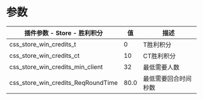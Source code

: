 # 参数
| 插件参数 - Store - 胜利积分 | 值 | 描述 |
| ------------ | ------------ | ------------ |
| css_store_win_credits_t | 0 | T胜利积分 |
| css_store_win_credits_ct | 10 | CT胜利积分 |
| css_store_win_credits_min_client | 32 | 最低需要人数 |
| css_store_win_credits_ReqRoundTime | 80.0 | 最低需要回合时间秒数 |

